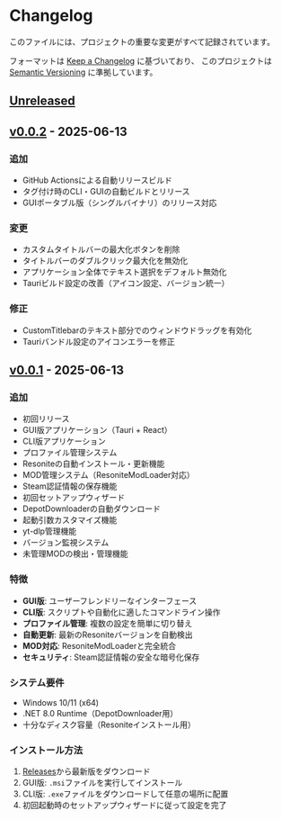 # Changelog

このファイルには、プロジェクトの重要な変更がすべて記録されています。

フォーマットは [Keep a Changelog](https://keepachangelog.com/ja/1.0.0/) に基づいており、
このプロジェクトは [Semantic Versioning](https://semver.org/lang/ja/) に準拠しています。

## [Unreleased]

## [v0.0.2] - 2025-06-13

### 追加
- GitHub Actionsによる自動リリースビルド
- タグ付け時のCLI・GUIの自動ビルドとリリース
- GUIポータブル版（シングルバイナリ）のリリース対応

### 変更
- カスタムタイトルバーの最大化ボタンを削除
- タイトルバーのダブルクリック最大化を無効化
- アプリケーション全体でテキスト選択をデフォルト無効化
- Tauriビルド設定の改善（アイコン設定、バージョン統一）

### 修正
- CustomTitlebarのテキスト部分でのウィンドウドラッグを有効化
- Tauriバンドル設定のアイコンエラーを修正

## [v0.0.1] - 2025-06-13

### 追加
- 初回リリース
- GUI版アプリケーション（Tauri + React）
- CLI版アプリケーション
- プロファイル管理システム
- Resoniteの自動インストール・更新機能
- MOD管理システム（ResoniteModLoader対応）
- Steam認証情報の保存機能
- 初回セットアップウィザード
- DepotDownloaderの自動ダウンロード
- 起動引数カスタマイズ機能
- yt-dlp管理機能
- バージョン監視システム
- 未管理MODの検出・管理機能

### 特徴
- **GUI版**: ユーザーフレンドリーなインターフェース
- **CLI版**: スクリプトや自動化に適したコマンドライン操作
- **プロファイル管理**: 複数の設定を簡単に切り替え
- **自動更新**: 最新のResoniteバージョンを自動検出
- **MOD対応**: ResoniteModLoaderと完全統合
- **セキュリティ**: Steam認証情報の安全な暗号化保存

### システム要件
- Windows 10/11 (x64)
- .NET 8.0 Runtime（DepotDownloader用）
- 十分なディスク容量（Resoniteインストール用）

### インストール方法
1. [Releases](https://github.com/kokoa-love/kokoa-resonite-tools/releases)から最新版をダウンロード
2. GUI版: `.msi`ファイルを実行してインストール
3. CLI版: `.exe`ファイルをダウンロードして任意の場所に配置
4. 初回起動時のセットアップウィザードに従って設定を完了

[Unreleased]: https://github.com/kokoa-love/kokoa-resonite-tools/compare/v0.0.2...HEAD
[v0.0.2]: https://github.com/kokoa-love/kokoa-resonite-tools/compare/v0.0.1...v0.0.2
[v0.0.1]: https://github.com/kokoa-love/kokoa-resonite-tools/releases/tag/v0.0.1